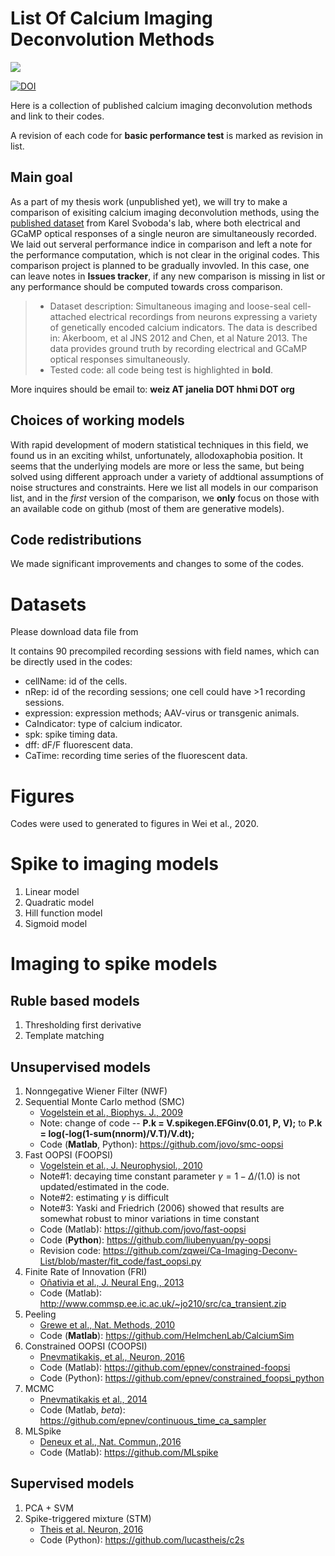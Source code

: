 # List Of Calcium Imaging Deconvolution Methods

[![](https://img.shields.io/badge/Channel-calcium2spike-blue.svg?style=popout-square&logo=slack)](https://ephys-imaging.slack.com/messages/CFPH4E859)

[![DOI](https://zenodo.org/badge/53284804.svg)](https://zenodo.org/badge/latestdoi/53284804)


Here is a collection of published calcium imaging deconvolution methods and link to their codes.

A revision of each code for __basic performance test__ is marked as revision in list.

## Main goal

As a part of my thesis work (unpublished yet), we will try to make a comparison of exisiting calcium imaging deconvolution methods, using the [published dataset](http://crcns.org/data-sets/methods/cai-1) from Karel Svoboda's lab, where both electrical and GCaMP optical responses of a single neuron are simultaneously recorded. We laid out serveral performance indice in comparison and left a note for the performance computation, which is not clear in the original codes. This comparison project is planned to be gradually invovled. In this case, one can leave notes in __Issues tracker__, if any new comparison is missing in list or any performance should be computed towards cross comparison.

> * Dataset description: Simultaneous imaging and loose-seal cell-attached electrical recordings from neurons expressing a variety of genetically encoded calcium indicators. The data is described in: Akerboom, et al JNS 2012 and Chen, et al Nature 2013. The data provides ground truth by recording electrical and GCaMP optical responses simultaneously.
> * Tested code: all code being test is highlighted in __bold__.

More inquires should be email to: __weiz AT janelia DOT hhmi DOT org__

## Choices of working models
With rapid development of modern statistical techniques in this field, we found us in an exciting whilst, unfortunately, allodoxaphobia position. It seems that the underlying models are more or less the same, but being solved using different approach under a variety of addtional assumptions of noise structures and constraints. Here we list all models in our comparison list, and in the _first_ version of the comparison, we __only__ focus on those with an available code on github (most of them are generative models).

## Code redistributions
We made significant improvements and changes to some of the codes.

# Datasets
Please download data file from 

It contains 90 precompiled recording sessions with field names, which can be directly used in the codes:
* cellName: id of the cells.
* nRep: id of the recording sessions; one cell could have >1 recording sessions.
* expression: expression methods; AAV-virus or transgenic animals.
* CaIndicator: type of calcium indicator.
* spk: spike timing data.
* dff: dF/F fluorescent data.
* CaTime: recording time series of the fluorescent data.

# Figures
Codes were used to generated to figures in Wei et al., 2020.

# Spike to imaging models
1. Linear model
2. Quadratic model
3. Hill function model
4. Sigmoid model

# Imaging to spike models

## Ruble based models
1. Thresholding first derivative
2. Template matching

## Unsupervised models
1. Nonngegative Wiener Filter (NWF)
1. Sequential Monte Carlo method (SMC)
    * [Vogelstein et al., Biophys. J., 2009](https://www.sciencedirect.com/science/article/pii/S0006349509003117)
    * Note: change of code -- __P.k = V.spikegen.EFGinv(0.01, P, V);__ to __P.k      = log(-log(1-sum(nnorm)/V.T)/V.dt);__
    * Code (__Matlab__, Python): https://github.com/jovo/smc-oopsi
1. Fast OOPSI (FOOPSI)
    * [Vogelstein et al., J. Neurophysiol., 2010](https://www.physiology.org/doi/full/10.1152/jn.01073.2009?url_ver=Z39.88-2003&rfr_id=ori:rid:crossref.org&rfr_dat=cr_pub%3dpubmed)
    * Note#1: decaying time constant parameter $\gamma = 1 - \Delta/(1.0)$ is not updated/estimated in the code.
    * Note#2: estimating $\gamma$ is difficult
    * Note#3: Yaski and Friedrich (2006) showed that results are somewhat robust to minor variations in time constant  
    * Code (Matlab): https://github.com/jovo/fast-oopsi
    * Code (__Python__): https://github.com/liubenyuan/py-oopsi
    * Revision code: https://github.com/zqwei/Ca-Imaging-Deconv-List/blob/master/fit_code/fast_oopsi.py
1. Finite Rate of Innovation (FRI)
    * [Oñativia et al., J. Neural Eng., 2013](http://stacks.iop.org/1741-2552/10/046017)
    * Code (Matlab): http://www.commsp.ee.ic.ac.uk/~jo210/src/ca_transient.zip
1. Peeling
    * [Grewe et al., Nat. Methods, 2010](https://www.nature.com/articles/nmeth.1453)
    * Code (__Matlab__): https://github.com/HelmchenLab/CalciumSim
1. Constrained OOPSI (COOPSI)
    * [Pnevmatikakis, et al., Neuron, 2016](https://www.sciencedirect.com/science/article/pii/S0896627315010843?via%3Dihub)
    * Code (Matlab): https://github.com/epnev/constrained-foopsi
    * Code (Python): https://github.com/epnev/constrained_foopsi_python
1. MCMC
    * [Pnevmatikakis et al., 2014](http://arxiv.org/abs/1311.6864)
    * Code (Matlab, _beta_): https://github.com/epnev/continuous_time_ca_sampler
1. MLSpike
    * [Deneux et al., Nat. Commun.,2016](https://www.nature.com/articles/ncomms12190)
    * Code (Matlab): https://github.com/MLspike

## Supervised models
1. PCA + SVM
1. Spike-triggered mixture (STM)
    * [Theis et al. Neuron, 2016](https://www.cell.com/neuron/pdf/S0896-6273(16)30073-3.pdf)
    * Code (Python): https://github.com/lucastheis/c2s
